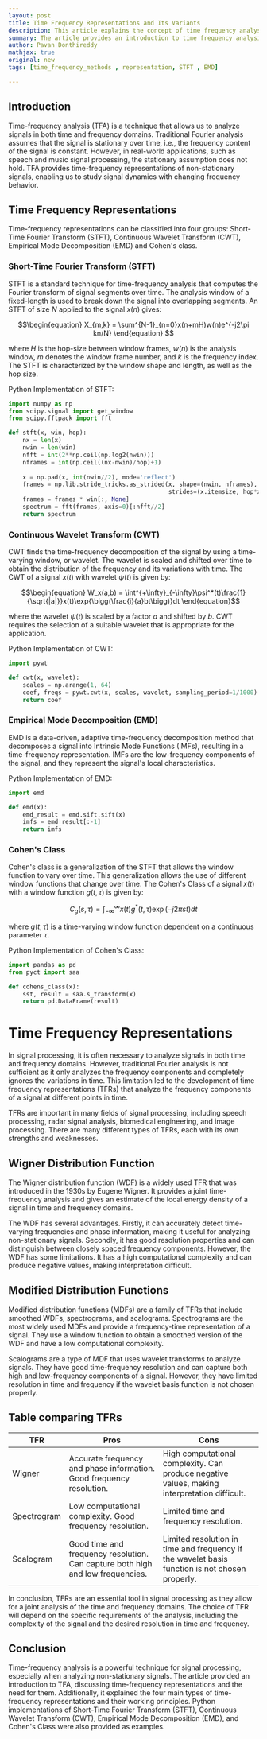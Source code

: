 ```yaml
---
layout: post
title: Time Frequency Representations and Its Variants
description: This article explains the concept of time frequency analysis, along with its variants and their implementation in Python.
summary: The article provides an introduction to time frequency analysis, discussing the need and significance of time frequency representations. It explains the variants of time frequency representations, namely Short-Time Fourier Transform (STFT), Continuous Wavelet Transform (CWT), Empirical Mode Decomposition (EMD), and Cohen's Class, providing a theoretical understanding of each. Python implementation and examples are also provided.
author: Pavan Donthireddy
mathjax: true
original: new
tags: [time_frequency_methods , representation, STFT , EMD] 

---
```


## Introduction 
Time-frequency analysis (TFA) is a technique that allows us to analyze signals in both time and frequency domains. Traditional Fourier analysis assumes that the signal is stationary over time, i.e., the frequency content of the signal is constant. However, in real-world applications, such as speech and music signal processing, the stationary assumption does not hold. TFA provides time-frequency representations of non-stationary signals, enabling us to study signal dynamics with changing frequency behavior. 

## Time Frequency Representations
Time-frequency representations can be classified into four groups: Short-Time Fourier Transform (STFT), Continuous Wavelet Transform (CWT), Empirical Mode Decomposition (EMD) and Cohen's class. 

### Short-Time Fourier Transform (STFT)
STFT is a standard technique for time-frequency analysis that computes the Fourier transform of signal segments over time. The analysis window of a fixed-length is used to break down the signal into overlapping segments. An STFT of size $N$ applied to the signal $x(n)$ gives:

$$\begin{equation}
X_{m,k} = \sum^{N-1}_{n=0}x(n+mH)w(n)e^{-j2\pi kn/N}
\end{equation} $$



where $H$ is the hop-size between window frames, $w(n)$ is the analysis window, $m$ denotes the window frame number, and $k$ is the frequency index. The STFT is characterized by the window shape and length, as well as the hop size.

Python Implementation of STFT:
```python
import numpy as np
from scipy.signal import get_window
from scipy.fftpack import fft

def stft(x, win, hop):
    nx = len(x)
    nwin = len(win)
    nfft = int(2**np.ceil(np.log2(nwin)))
    nframes = int(np.ceil((nx-nwin)/hop)+1)
    
    x = np.pad(x, int(nwin//2), mode='reflect')
    frames = np.lib.stride_tricks.as_strided(x, shape=(nwin, nframes),
                                             strides=(x.itemsize, hop*x.itemsize))
    frames = frames * win[:, None]
    spectrum = fft(frames, axis=0)[:nfft//2]
    return spectrum
```

### Continuous Wavelet Transform (CWT)
CWT finds the time-frequency decomposition of the signal by using a time-varying window, or wavelet. The wavelet is scaled and shifted over time to obtain the distribution of the frequency and its variations with time. The CWT of a signal $x(t)$ with wavelet $\psi(t)$ is given by:

$$\begin{equation}
W_x(a,b) = \int^{+\infty}_{-\infty}\psi^*(t)\frac{1}{\sqrt{|a|}}x(t)\exp{\bigg(\frac{i}{a}bt\bigg)}dt
\end{equation}$$

where the wavelet $\psi(t)$ is scaled by a factor $a$ and shifted by $b$. CWT requires the selection of a suitable wavelet that is appropriate for the application.

Python Implementation of CWT:
```python
import pywt

def cwt(x, wavelet):
    scales = np.arange(1, 64)
    coef, freqs = pywt.cwt(x, scales, wavelet, sampling_period=1/1000)
    return coef
```

### Empirical Mode Decomposition (EMD)
EMD is a data-driven, adaptive time-frequency decomposition method that decomposes a signal into Intrinsic Mode Functions (IMFs), resulting in a time-frequency representation. IMFs are the low-frequency components of the signal, and they represent the signal's local characteristics. 

Python Implementation of EMD:
```python
import emd

def emd(x):
    emd_result = emd.sift.sift(x)
    imfs = emd_result[:-1]
    return imfs
```

### Cohen's Class
Cohen's class is a generalization of the STFT that allows the window function to vary over time. This generalization allows the use of different window functions that change over time. The Cohen's Class of a signal $x(t)$ with a window function $g(t,\tau)$ is given by:

$$\begin{equation}
C_{g}(s, \tau) = \int_{-\infty}^{\infty}x(t)g^*(t, \tau)\exp(-j2\pi st)dt
\end{equation}$$

where $g(t,\tau)$ is a time-varying window function dependent on a continuous parameter $\tau$.

Python Implementation of Cohen's Class:
```python
import pandas as pd
from pyct import saa

def cohens_class(x):
    sst, result = saa.s_transform(x)
    return pd.DataFrame(result)
```
# Time Frequency Representations

In signal processing, it is often necessary to analyze signals in both time and frequency domains. However, traditional Fourier analysis is not sufficient as it only analyzes the frequency components and completely ignores the variations in time. This limitation led to the development of time frequency representations (TFRs) that analyze the frequency components of a signal at different points in time.

TFRs are important in many fields of signal processing, including speech processing, radar signal analysis, biomedical engineering, and image processing. There are many different types of TFRs, each with its own strengths and weaknesses.

## Wigner Distribution Function

The Wigner distribution function (WDF) is a widely used TFR that was introduced in the 1930s by Eugene Wigner. It provides a joint time-frequency analysis and gives an estimate of the local energy density of a signal in time and frequency domains.

The WDF has several advantages. Firstly, it can accurately detect time-varying frequencies and phase information, making it useful for analyzing non-stationary signals. Secondly, it has good resolution properties and can distinguish between closely spaced frequency components. However, the WDF has some limitations. It has a high computational complexity and can produce negative values, making interpretation difficult.

## Modified Distribution Functions

Modified distribution functions (MDFs) are a family of TFRs that include smoothed WDFs, spectrograms, and scalograms. Spectrograms are the most widely used MDFs and provide a frequency-time representation of a signal. They use a window function to obtain a smoothed version of the WDF and have a low computational complexity.

Scalograms are a type of MDF that uses wavelet transforms to analyze signals. They have good time-frequency resolution and can capture both high and low-frequency components of a signal. However, they have limited resolution in time and frequency if the wavelet basis function is not chosen properly.

## Table comparing TFRs

| TFR            | Pros                                                                      | Cons                                                                                                      |
|----------------|---------------------------------------------------------------------------|-----------------------------------------------------------------------------------------------------------|
| Wigner         | Accurate frequency and phase information. Good frequency resolution.    | High computational complexity. Can produce negative values, making interpretation difficult.              |
| Spectrogram    | Low computational complexity. Good frequency resolution.                 | Limited time and frequency resolution.                                                                     |
| Scalogram      | Good time and frequency resolution. Can capture both high and low frequencies. | Limited resolution in time and frequency if the wavelet basis function is not chosen properly. |

In conclusion, TFRs are an essential tool in signal processing as they allow for a joint analysis of the time and frequency domains. The choice of TFR will depend on the specific requirements of the analysis, including the complexity of the signal and the desired resolution in time and frequency.

## Conclusion
Time-frequency analysis is a powerful technique for signal processing, especially when analyzing non-stationary signals. The article provided an introduction to TFA, discussing time-frequency representations and the need for them. Additionally, it explained the four main types of time-frequency representations and their working principles. Python implementations of Short-Time Fourier Transform (STFT), Continuous Wavelet Transform (CWT), Empirical Mode Decomposition (EMD), and Cohen's Class were also provided as examples.